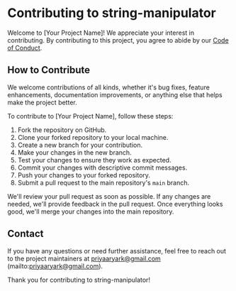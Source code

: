 # Contributing to string-manipulator

Welcome to [Your Project Name]! We appreciate your interest in contributing. By contributing to this project, you agree to abide by our [Code of Conduct](CODE_OF_CONDUCT.md).

## How to Contribute

We welcome contributions of all kinds, whether it's bug fixes, feature enhancements, documentation improvements, or anything else that helps make the project better.

To contribute to [Your Project Name], follow these steps:

1. Fork the repository on GitHub.
2. Clone your forked repository to your local machine.
3. Create a new branch for your contribution.
4. Make your changes in the new branch.
5. Test your changes to ensure they work as expected.
6. Commit your changes with descriptive commit messages.
7. Push your changes to your forked repository.
8. Submit a pull request to the main repository's `main` branch.

We'll review your pull request as soon as possible. If any changes are needed, we'll provide feedback in the pull request. Once everything looks good, we'll merge your changes into the main repository.



## Contact

If you have any questions or need further assistance, feel free to reach out to the project maintainers at priyaaryark@gmail.com     (mailto:priyaaryark@gmail.com).

Thank you for contributing to string-manipulator!
